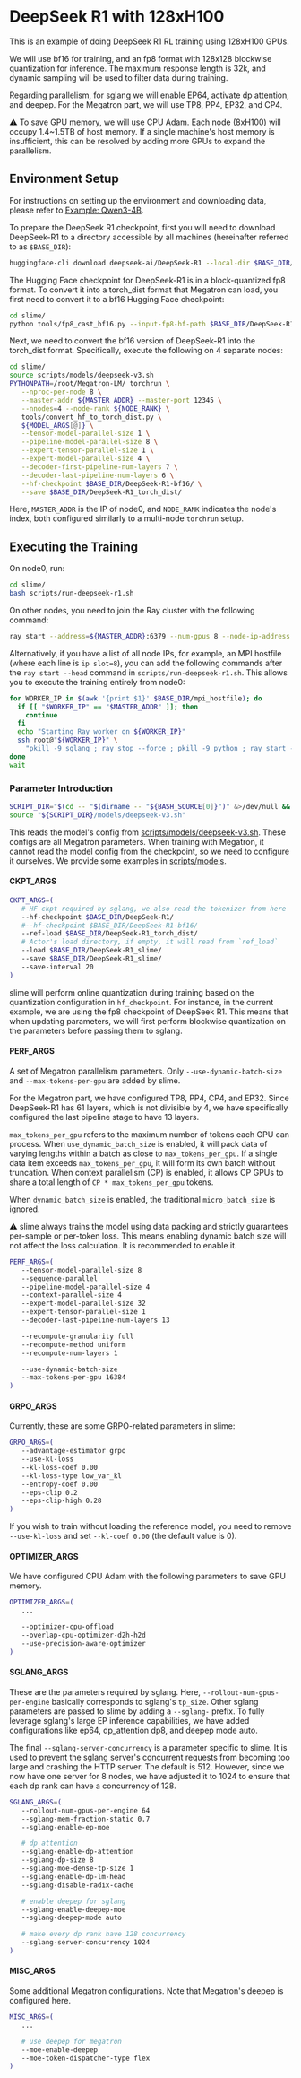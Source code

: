 # DeepSeek R1 with 128xH100


This is an example of doing DeepSeek R1 RL training using 128xH100 GPUs.

We will use bf16 for training, and an fp8 format with 128x128 blockwise quantization for inference. The maximum response length is 32k, and dynamic sampling will be used to filter data during training.

Regarding parallelism, for sglang we will enable EP64, activate dp attention, and deepep. For the Megatron part, we will use TP8, PP4, EP32, and CP4.

⚠️ To save GPU memory, we will use CPU Adam. Each node (8xH100) will occupy 1.4\~1.5TB of host memory. If a single machine's host memory is insufficient, this can be resolved by adding more GPUs to expand the parallelism.

## Environment Setup

For instructions on setting up the environment and downloading data, please refer to [Example: Qwen3-4B](./qwen3-4B.md).

To prepare the DeepSeek R1 checkpoint, first you will need to download DeepSeek-R1 to a directory accessible by all machines (hereinafter referred to as `$BASE_DIR`):

```bash
huggingface-cli download deepseek-ai/DeepSeek-R1 --local-dir $BASE_DIR/DeepSeek-R1
```

The Hugging Face checkpoint for DeepSeek-R1 is in a block-quantized fp8 format. To convert it into a torch_dist format that Megatron can load, you first need to convert it to a bf16 Hugging Face checkpoint:

```bash
cd slime/
python tools/fp8_cast_bf16.py --input-fp8-hf-path $BASE_DIR/DeepSeek-R1 --output-bf16-hf-path $BASE_DIR/DeepSeek-R1-bf16/
```

Next, we need to convert the bf16 version of DeepSeek-R1 into the torch_dist format. Specifically, execute the following on 4 separate nodes:

```bash
cd slime/
source scripts/models/deepseek-v3.sh
PYTHONPATH=/root/Megatron-LM/ torchrun \
   --nproc-per-node 8 \
   --master-addr ${MASTER_ADDR} --master-port 12345 \
   --nnodes=4 --node-rank ${NODE_RANK} \
   tools/convert_hf_to_torch_dist.py \
   ${MODEL_ARGS[@]} \
   --tensor-model-parallel-size 1 \
   --pipeline-model-parallel-size 8 \
   --expert-tensor-parallel-size 1 \
   --expert-model-parallel-size 4 \
   --decoder-first-pipeline-num-layers 7 \
   --decoder-last-pipeline-num-layers 6 \
   --hf-checkpoint $BASE_DIR/DeepSeek-R1-bf16/ \
   --save $BASE_DIR/DeepSeek-R1_torch_dist/
```

Here, `MASTER_ADDR` is the IP of node0, and `NODE_RANK` indicates the node's index, both configured similarly to a multi-node `torchrun` setup.

## Executing the Training

On node0, run:

```bash
cd slime/
bash scripts/run-deepseek-r1.sh
```

On other nodes, you need to join the Ray cluster with the following command:

```bash
ray start --address=${MASTER_ADDR}:6379 --num-gpus 8 --node-ip-address ${WORKER_IP} --disable-usage-stats"
```

Alternatively, if you have a list of all node IPs, for example, an MPI hostfile (where each line is `ip slot=8`), you can add the following commands after the `ray start --head` command in `scripts/run-deepseek-r1.sh`. This allows you to execute the training entirely from node0:

```bash
for WORKER_IP in $(awk '{print $1}' $BASE_DIR/mpi_hostfile); do
  if [[ "$WORKER_IP" == "$MASTER_ADDR" ]]; then
    continue
  fi
  echo "Starting Ray worker on ${WORKER_IP}"
  ssh root@"${WORKER_IP}" \
    "pkill -9 sglang ; ray stop --force ; pkill -9 python ; ray start --address=${MASTER_ADDR}:6379 --num-gpus 8 --node-ip-address ${WORKER_IP} --disable-usage-stats" &
done
wait
```

### Parameter Introduction

```bash
SCRIPT_DIR="$(cd -- "$(dirname -- "${BASH_SOURCE[0]}")" &>/dev/null && pwd)"
source "${SCRIPT_DIR}/models/deepseek-v3.sh"
```

This reads the model's config from [scripts/models/deepseek-v3.sh](../../../scripts/models/deepseek-v3.sh). These configs are all Megatron parameters. When training with Megatron, it cannot read the model config from the checkpoint, so we need to configure it ourselves. We provide some examples in [scripts/models](../../../scripts/models/).

#### CKPT\_ARGS

```bash
CKPT_ARGS=(
   # HF ckpt required by sglang, we also read the tokenizer from here
   --hf-checkpoint $BASE_DIR/DeepSeek-R1/
   #--hf-checkpoint $BASE_DIR/DeepSeek-R1-bf16/
   --ref-load $BASE_DIR/DeepSeek-R1_torch_dist/
   # Actor's load directory, if empty, it will read from `ref_load`
   --load $BASE_DIR/DeepSeek-R1_slime/
   --save $BASE_DIR/DeepSeek-R1_slime/
   --save-interval 20
)
```

slime will perform online quantization during training based on the quantization configuration in `hf_checkpoint`. For instance, in the current example, we are using the fp8 checkpoint of DeepSeek R1. This means that when updating parameters, we will first perform blockwise quantization on the parameters before passing them to sglang.

#### PERF\_ARGS

A set of Megatron parallelism parameters. Only `--use-dynamic-batch-size` and `--max-tokens-per-gpu` are added by slime.

For the Megatron part, we have configured TP8, PP4, CP4, and EP32. Since DeepSeek-R1 has 61 layers, which is not divisible by 4, we have specifically configured the last pipeline stage to have 13 layers.

`max_tokens_per_gpu` refers to the maximum number of tokens each GPU can process. When `use_dynamic_batch_size` is enabled, it will pack data of varying lengths within a batch as close to `max_tokens_per_gpu`. If a single data item exceeds `max_tokens_per_gpu`, it will form its own batch without truncation. When context parallelism (CP) is enabled, it allows CP GPUs to share a total length of `CP * max_tokens_per_gpu` tokens.

When `dynamic_batch_size` is enabled, the traditional `micro_batch_size` is ignored.

⚠️ slime always trains the model using data packing and strictly guarantees per-sample or per-token loss. This means enabling dynamic batch size will not affect the loss calculation. It is recommended to enable it.

```bash
PERF_ARGS=(
   --tensor-model-parallel-size 8
   --sequence-parallel
   --pipeline-model-parallel-size 4
   --context-parallel-size 4
   --expert-model-parallel-size 32
   --expert-tensor-parallel-size 1
   --decoder-last-pipeline-num-layers 13

   --recompute-granularity full
   --recompute-method uniform
   --recompute-num-layers 1

   --use-dynamic-batch-size
   --max-tokens-per-gpu 16384
)
```

#### GRPO\_ARGS

Currently, these are some GRPO-related parameters in slime:

```bash
GRPO_ARGS=(
   --advantage-estimator grpo
   --use-kl-loss
   --kl-loss-coef 0.00
   --kl-loss-type low_var_kl
   --entropy-coef 0.00
   --eps-clip 0.2
   --eps-clip-high 0.28
)
```

If you wish to train without loading the reference model, you need to remove `--use-kl-loss` and set `--kl-coef 0.00` (the default value is 0).

#### OPTIMIZER\_ARGS

We have configured CPU Adam with the following parameters to save GPU memory.

```bash
OPTIMIZER_ARGS=(
   ...

   --optimizer-cpu-offload
   --overlap-cpu-optimizer-d2h-h2d
   --use-precision-aware-optimizer
)
```

#### SGLANG\_ARGS

These are the parameters required by sglang. Here, `--rollout-num-gpus-per-engine` basically corresponds to sglang's `tp_size`. Other sglang parameters are passed to slime by adding a `--sglang-` prefix. To fully leverage sglang's large EP inference capabilities, we have added configurations like ep64, dp\_attention dp8, and deepep mode auto.

The final `--sglang-server-concurrency` is a parameter specific to slime. It is used to prevent the sglang server's concurrent requests from becoming too large and crashing the HTTP server. The default is 512. However, since we now have one server for 8 nodes, we have adjusted it to 1024 to ensure that each dp rank can have a concurrency of 128.

```bash
SGLANG_ARGS=(
   --rollout-num-gpus-per-engine 64
   --sglang-mem-fraction-static 0.7
   --sglang-enable-ep-moe

   # dp attention
   --sglang-enable-dp-attention
   --sglang-dp-size 8
   --sglang-moe-dense-tp-size 1
   --sglang-enable-dp-lm-head
   --sglang-disable-radix-cache

   # enable deepep for sglang
   --sglang-enable-deepep-moe
   --sglang-deepep-mode auto

   # make every dp rank have 128 concurrency
   --sglang-server-concurrency 1024
)
```

#### MISC\_ARGS

Some additional Megatron configurations. Note that Megatron's deepep is configured here.

```bash
MISC_ARGS=(
   ...

   # use deepep for megatron
   --moe-enable-deepep
   --moe-token-dispatcher-type flex
)
```
